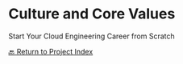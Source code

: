 # Culture and Core Values
Start Your Cloud Engineering Career from Scratch

[🔙 Return to Project Index](https://github.com/mikepfeiffer/cloud-career-playbook)
